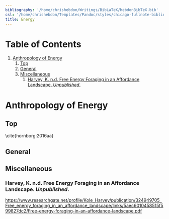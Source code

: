 ```yaml
---
bibliography: '/home/chrishebdon/Writings/BibLaTeX/hebdonBibTeX.bib'
csl: '/home/chrishebdon/Templates/Pandoc/styles/chicago-fullnote-bibliography-with-ibid.csl'
title: Energy
---
```


Table of Contents
=================

1.  [Anthropology of Energy](#org2fed78a)
    1.  [Top](#orga6d0aac)
    2.  [General](#orgdaeeee2)
    3.  [Miscellaneous](#orgbede472)
        1.  [Harvey, K. n.d. Free Energy Foraging in an Affordance
            Landscape. *Unpublished*.](#orgae270c3)

<a id="org2fed78a"></a>

Anthropology of Energy
======================

<a id="orga6d0aac"></a>

Top
---

\cite{hornborg:2016aa}

<a id="orgdaeeee2"></a>

General
-------

<a id="orgbede472"></a>

Miscellaneous
-------------

<a id="orgae270c3"></a>

### Harvey, K. n.d. Free Energy Foraging in an Affordance Landscape. *Unpublished*.

<https://www.researchgate.net/profile/Kole_Harvey/publication/324949705_Free_energy_foraging_in_an_affordance_landscape/links/5aec6010458515f599827dc2/Free-energy-foraging-in-an-affordance-landscape.pdf>
